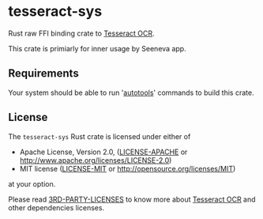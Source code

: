 # tesseract-sys

Rust raw FFI binding crate to [Tesseract OCR](https://github.com/tesseract-ocr/tesseract).

This crate is primiarly for inner usage by Seeneva app.

## Requirements

Your system should be able to run '[autotools](https://www.gnu.org/software/automake/faq/autotools-faq.html)' commands to build this crate.

## License

The `tesseract-sys` Rust crate is licensed under either of

- Apache License, Version 2.0, ([LICENSE-APACHE](LICENSE-APACHE) or http://www.apache.org/licenses/LICENSE-2.0)
- MIT license ([LICENSE-MIT](LICENSE-MIT) or http://opensource.org/licenses/MIT)

at your option.

Please read [3RD-PARTY-LICENSES](docs/3RD-PARTY-LICENSES.md) to know more about [Tesseract OCR](https://github.com/tesseract-ocr/tesseract) and other dependencies licenses.

